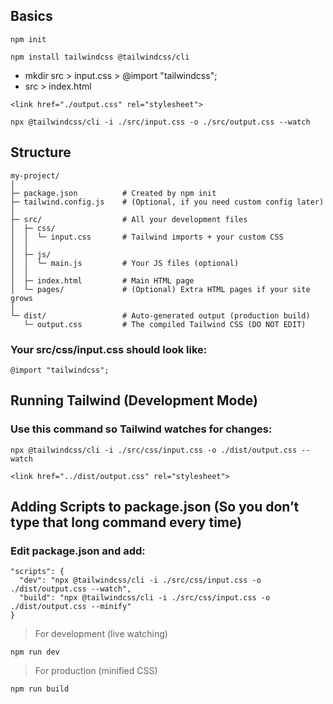 ## Basics
```
npm init
```
```
npm install tailwindcss @tailwindcss/cli
```

+ mkdir src > input.css >  @import "tailwindcss";
+ src > index.html
```
<link href="./output.css" rel="stylesheet">
```
```
npx @tailwindcss/cli -i ./src/input.css -o ./src/output.css --watch
```

## Structure
```
my-project/
│
├─ package.json          # Created by npm init
├─ tailwind.config.js    # (Optional, if you need custom config later)
│
├─ src/                  # All your development files
│  ├─ css/
│  │  └─ input.css       # Tailwind imports + your custom CSS
│  │
│  ├─ js/
│  │  └─ main.js         # Your JS files (optional)
│  │
│  ├─ index.html         # Main HTML page
│  └─ pages/             # (Optional) Extra HTML pages if your site grows
│
└─ dist/                 # Auto-generated output (production build)
   └─ output.css         # The compiled Tailwind CSS (DO NOT EDIT)

```

### Your src/css/input.css should look like:
```
@import "tailwindcss";
```


## Running Tailwind (Development Mode)
### Use this command so Tailwind watches for changes:
```
npx @tailwindcss/cli -i ./src/css/input.css -o ./dist/output.css --watch
```
```
<link href="../dist/output.css" rel="stylesheet">
```

## Adding Scripts to package.json (So you don’t type that long command every time)
### Edit package.json and add:
```
"scripts": {
  "dev": "npx @tailwindcss/cli -i ./src/css/input.css -o ./dist/output.css --watch",
  "build": "npx @tailwindcss/cli -i ./src/css/input.css -o ./dist/output.css --minify"
}
```
> For development (live watching)
```
npm run dev    
```
>  For production (minified CSS)
```
npm run build  
```

